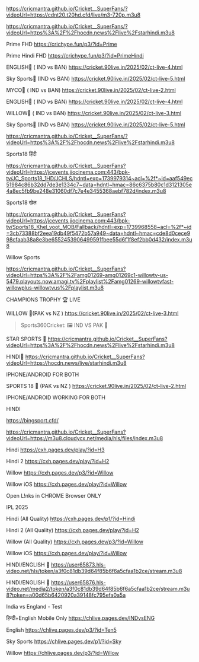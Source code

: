 https://cricmantra.github.io/Cricket__SuperFans/?videoUrl=https://cdnt20.t20hd.cfd/live/m3-720p.m3u8

https://cricmantra.github.io/Cricket__SuperFans/?videoUrl=https%3A%2F%2Fhocdn.news%2Flive%2Fstarhindi.m3u8

Prime FHD
https://crichype.fun/p3/?id=Prime

Prime Hindi FHD
https://crichype.fun/p3/?id=PrimeHindi


ENGLISH🏏 ( IND vs BAN)
https://cricket.90live.in/2025/02/ct-live-4.html

Sky Sports🏏 (IND vs BAN)
https://cricket.90live.in/2025/02/ct-live-5.html

MYCO🏏 ( IND vs BAN)
https://cricket.90live.in/2025/02/ct-live-2.html

ENGLISH🏏 ( IND vs BAN)
https://cricket.90live.in/2025/02/ct-live-4.html

WILLOW🏏 ( IND vs BAN)
https://cricket.90live.in/2025/02/ct-live-3.html

Sky Sports🏏 (IND vs BAN)
https://cricket.90live.in/2025/02/ct-live-5.html

https://cricmantra.github.io/Cricket__SuperFans/?videoUrl=https%3A%2F%2Fhocdn.news%2Flive%2Fstarhindi.m3u8

Sports18 हिंदी

https://cricmantra.github.io/Cricket__SuperFans?videoUrl=https://jcevents.jiocinema.com:443/bpk-tv/JC_Sports18_1HD/JCHLS/hdntl=exp=1739979314~acl=%2f*~id=aaf549ec51984c86b32dd7de3e1334c7~data=hdntl~hmac=86c6375b80c1d3121305e4a8ec5fb9be248e31060df7c7e4e3455368aebf782d/index.m3u8

Sports18 खेल

https://cricmantra.github.io/Cricket__SuperFans?videoUrl=https://jcevents.jiocinema.com:443/bpk-tv/Sports18_Khel_voot_MOB/Fallback/hdntl=exp=1739968558~acl=%2f*~id=3cb73388bf2eea19db49f5472b57a949~data=hdntl~hmac=cde8d0cece998cfaab38a8e3be6552453906499591fbee55d6f1f8ef2bb0d432/index.m3u8

Willow Sports 

https://cricmantra.github.io/Cricket__SuperFans?videoUrl=https%3A%2F%2Famg01269-amg01269c1-willowtv-us-5479.playouts.now.amagi.tv%2Fplaylist%2Famg01269-willowtvfast-willowplus-willowtvus%2Fplaylist.m3u8


CHAMPIONS TROPHY 🏆 LIVE

WILLOW 🏏(PAK vs NZ )
https://cricket.90live.in/2025/02/ct-live-3.html




> Sports360Cricket:
🖼 IND VS PAK 🏏

STAR SPORTS 🏏
https://cricmantra.github.io/Cricket__SuperFans?videoUrl=https%3A%2F%2Fhocdn.news%2Flive%2Fstarhindi.m3u8


HINDI🏏
https://cricmantra.github.io/Cricket__SuperFans?videoUrl=https://hocdn.news/live/starhindi.m3u8


IPHONE/ANDROID FOR BOTH



SPORTS 18 🏏 (PAK vs NZ )
https://cricket.90live.in/2025/02/ct-live-2.html

IPHONE/ANDROID WORKING FOR BOTH




HINDI

https://bingsport.cfd/

https://cricmantra.github.io/Cricket__SuperFans?videoUrl=https://m3u8.cloudycx.net/media/hls/files/index.m3u8


Hindi
https://cxh.pages.dev/play/?id=H3

Hindi 2
https://cxh.pages.dev/play/?id=H2

Willow
https://cxh.pages.dev/p3/?id=Willow

Willow iOS
https://cxh.pages.dev/play/?id=Willow

Open L!nks in CHROME Browser ONLY



IPL 2025

Hindi (All Quality)
https://cxh.pages.dev/p1/?id=Hindi

Hindi 2 (All Quality)
https://cxh.pages.dev/play/?id=H2

Willow (All Quality)
https://cxh.pages.dev/p3/?id=Willow

Willow iOS
https://cxh.pages.dev/play/?id=Willow


HINDI/ENGLISH 🏏 
https://user65873.hls-video.net/hls/token/a3f0c81db39d64f85b6f6a5cfaa1b2ce/stream.m3u8

HINDI/ENGLISH 🏏 
https://user65876.hls-video.net/media2/token/a3f0c81db39d64f85b6f6a5cfaa1b2ce/stream.m3u8?token=a00d65b6420920a39148fc795efa0a5a


India vs England - Test

हिन्दी+English Mobile Only
https://chlive.pages.dev/INDvsENG

English
https://chlive.pages.dev/p3/?id=Ten5

Sky Sports
https://chlive.pages.dev/p1/?id=Sky

Willow
https://chlive.pages.dev/p3/?id=Willow

